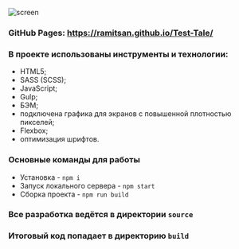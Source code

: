 
![screen](https://github.com/Ramitsan/Test-Tale/assets/45296707/69c41730-de4f-4ff4-8b1c-93e11665ebda)

### GitHub Pages: https://ramitsan.github.io/Test-Tale/

### В проекте использованы инструменты и технологии:
- HTML5;
- SASS (SCSS);
- JavaScript;
- Gulp;
- БЭМ;
- подключена графика для экранов с повышенной плотностью пикселей;
- Flexbox;
- оптимизация шрифтов.

### Основные команды для работы
* Установка - `npm i`
* Запуск локального сервера - `npm start`
* Сборка проекта - `npm run build`

### Все разработка ведётся в директории `source`
### Итоговый код попадает в директорию `build`
